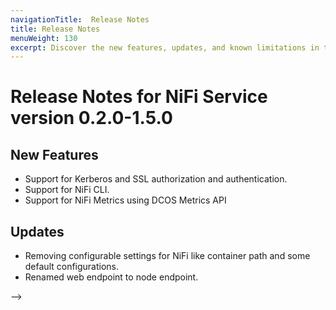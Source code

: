 ```yaml
---
navigationTitle:  Release Notes
title: Release Notes
menuWeight: 130
excerpt: Discover the new features, updates, and known limitations in this release of the NiFi Service 
---
```


# Release Notes for NiFi Service version 0.2.0-1.5.0

## New Features
- Support for Kerberos and SSL authorization and authentication.
- Support for NiFi CLI.
- Support for NiFi Metrics using DCOS Metrics API

## Updates
- Removing configurable settings for NiFi like container path and some default configurations.
- Renamed web endpoint to node endpoint.

<!-- ## Version 0.1.0-1.5.0

This is the first release of Apache NiFi to Universe. Based on the latest stable release version of Apache NiFi, version 1.5.0, this installation would be supported on DCOS cluster 1.9 and above. This has been built using current stable version of SDK (Version 0.40.2).

### Breaking Changes

This is a first release and you must perform a fresh install.  

### Improvements

Based on the latest stable release of the dcos-commons SDK (Version 0.40.2), this installation provides numerous benefits:

    - Integration with DC/OS features such as virtual networking and integration with DC/OS access controls.
    - Orchestrated software and configuration update, ability to add new nodes, increase memory and CPU. Installation on DCOS Cluster provides the ability to restart and replace nodes.
    - Placement constraints for pods.
    - Uniform user experience across all NiFi Cluster nodes.
    - Graceful shutdown for nodes
    - Foldered Installation

### Bug Fixes

This is the first release to Universe. Reported bugs will be fixed in subsequent releases.

### Documentation

Released first version of Service Guide with following topics:

    - Overview
    - Install and Customize
    - Security
    - Uninstall
    - Quick Start
    - Connecting Clients
    - Managing
    - Diagnostic Tools
    - API Reference
    - Troubleshooting
    - Limitations
    - Supported Versions
    - Release Notes
    - Upgrade
 --> -->
